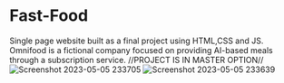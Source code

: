 # Fast-Food
Single page website built as a final project using HTML,CSS and JS. Omnifood is a fictional company focused on providing AI-based meals through a subscription service.    //PROJECT IS IN MASTER OPTION//
![Screenshot 2023-05-05 233705](https://user-images.githubusercontent.com/76212467/236538076-535cb96a-5864-4dea-b17a-a2a388803f74.png)
![Screenshot 2023-05-05 233639](https://user-images.githubusercontent.com/76212467/236538565-07d894e1-bd41-449c-854f-37737738e1f8.png)
